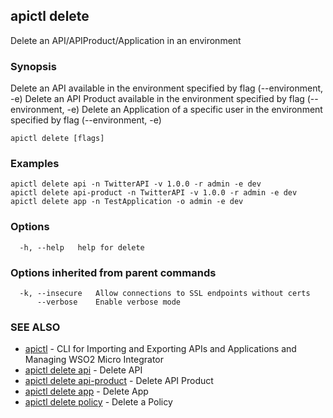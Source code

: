 ## apictl delete

Delete an API/APIProduct/Application in an environment

### Synopsis

Delete an API available in the environment specified by flag (--environment, -e)
Delete an API Product available in the environment specified by flag (--environment, -e)
Delete an Application of a specific user in the environment specified by flag (--environment, -e)

```
apictl delete [flags]
```

### Examples

```
apictl delete api -n TwitterAPI -v 1.0.0 -r admin -e dev
apictl delete api-product -n TwitterAPI -v 1.0.0 -r admin -e dev 
apictl delete app -n TestApplication -o admin -e dev
```

### Options

```
  -h, --help   help for delete
```

### Options inherited from parent commands

```
  -k, --insecure   Allow connections to SSL endpoints without certs
      --verbose    Enable verbose mode
```

### SEE ALSO

* [apictl](apictl.md)	 - CLI for Importing and Exporting APIs and Applications and Managing WSO2 Micro Integrator
* [apictl delete api](apictl_delete_api.md)	 - Delete API
* [apictl delete api-product](apictl_delete_api-product.md)	 - Delete API Product
* [apictl delete app](apictl_delete_app.md)	 - Delete App
* [apictl delete policy](apictl_delete_policy.md)	 - Delete a Policy

